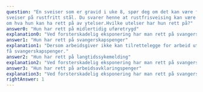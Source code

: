 ```yaml
---
question: "En sveiser som er gravid i uke 8, spør deg om det kan være farlig for fosteret at hun er sveiser og
sveiser på rustfritt stål. Du svarer henne at rustfrisveising kan være fosterskadelig, og hun spør deg
om hva hun kan ha rett på av ytelser.Hvilke utelser har hun rett på?"
answer0: "Hun har rett på midlertidig uføretrygd"
explanation0: "Ved forsterskadelig eksponering har man rett på svangerskapspenger."
answer1: "Hun har rett på svangerskapspenger"
explanation1: "Dersom arbeidsgiver ikke kan tilrettelegge for arbeid uten skadelig eksponering bør hun
få svangerskapspenger."
answer2: "Hun har rett på langtidssykemelding"
explanation2: "Ved forsterskadelig eksponering har man rett på svangerskapspenger"
answer3: "Hun har rett på arbeidsavklaringspenger"
explanation3: "Ved forsterskadelig eksponering har man rett på svangerskapspenger."
rightAnswer: 1
---
```



